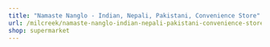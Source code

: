 ```yaml
---
title: "Namaste Nanglo - Indian, Nepali, Pakistani, Convenience Store"
url: /milcreek/namaste-nanglo-indian-nepali-pakistani-convenience-store/
shop: supermarket
---
```

